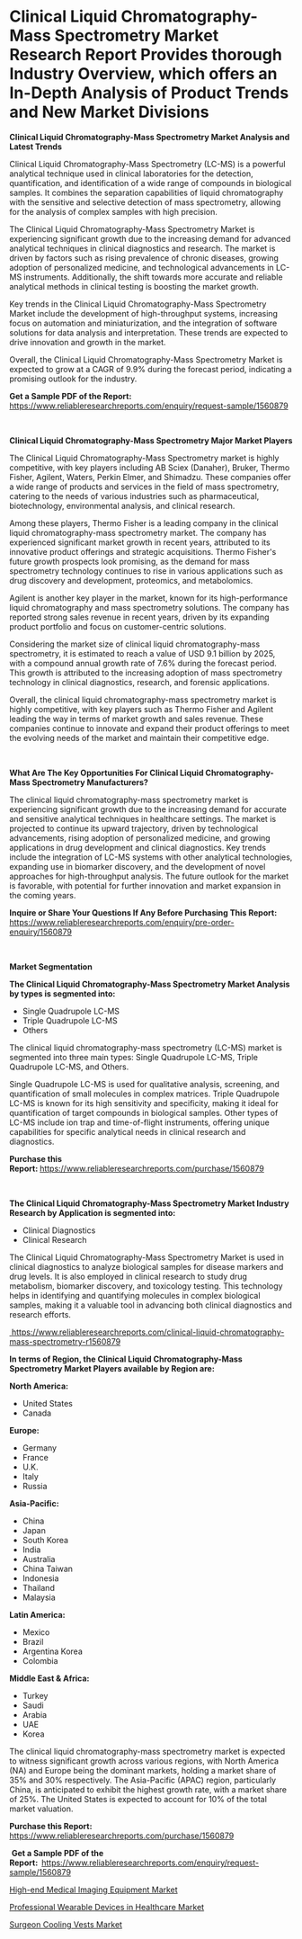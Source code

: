 <p><h1>Clinical Liquid Chromatography-Mass Spectrometry Market Research Report Provides thorough Industry Overview, which offers an In-Depth Analysis of Product Trends and New Market Divisions</h1></p><p><strong>Clinical Liquid Chromatography-Mass Spectrometry Market Analysis and Latest Trends</strong></p>
<p><p>Clinical Liquid Chromatography-Mass Spectrometry (LC-MS) is a powerful analytical technique used in clinical laboratories for the detection, quantification, and identification of a wide range of compounds in biological samples. It combines the separation capabilities of liquid chromatography with the sensitive and selective detection of mass spectrometry, allowing for the analysis of complex samples with high precision.</p><p>The Clinical Liquid Chromatography-Mass Spectrometry Market is experiencing significant growth due to the increasing demand for advanced analytical techniques in clinical diagnostics and research. The market is driven by factors such as rising prevalence of chronic diseases, growing adoption of personalized medicine, and technological advancements in LC-MS instruments. Additionally, the shift towards more accurate and reliable analytical methods in clinical testing is boosting the market growth.</p><p>Key trends in the Clinical Liquid Chromatography-Mass Spectrometry Market include the development of high-throughput systems, increasing focus on automation and miniaturization, and the integration of software solutions for data analysis and interpretation. These trends are expected to drive innovation and growth in the market.</p><p>Overall, the Clinical Liquid Chromatography-Mass Spectrometry Market is expected to grow at a CAGR of 9.9% during the forecast period, indicating a promising outlook for the industry.</p></p>
<p><strong>Get a Sample PDF of the Report:&nbsp;</strong> <a href="https://www.reliableresearchreports.com/enquiry/request-sample/1560879">https://www.reliableresearchreports.com/enquiry/request-sample/1560879</a></p>
<p>&nbsp;</p>
<p><strong>Clinical Liquid Chromatography-Mass Spectrometry Major Market Players</strong></p>
<p><p>The Clinical Liquid Chromatography-Mass Spectrometry market is highly competitive, with key players including AB Sciex (Danaher), Bruker, Thermo Fisher, Agilent, Waters, Perkin Elmer, and Shimadzu. These companies offer a wide range of products and services in the field of mass spectrometry, catering to the needs of various industries such as pharmaceutical, biotechnology, environmental analysis, and clinical research.</p><p>Among these players, Thermo Fisher is a leading company in the clinical liquid chromatography-mass spectrometry market. The company has experienced significant market growth in recent years, attributed to its innovative product offerings and strategic acquisitions. Thermo Fisher's future growth prospects look promising, as the demand for mass spectrometry technology continues to rise in various applications such as drug discovery and development, proteomics, and metabolomics.</p><p>Agilent is another key player in the market, known for its high-performance liquid chromatography and mass spectrometry solutions. The company has reported strong sales revenue in recent years, driven by its expanding product portfolio and focus on customer-centric solutions.</p><p>Considering the market size of clinical liquid chromatography-mass spectrometry, it is estimated to reach a value of USD 9.1 billion by 2025, with a compound annual growth rate of 7.6% during the forecast period. This growth is attributed to the increasing adoption of mass spectrometry technology in clinical diagnostics, research, and forensic applications.</p><p>Overall, the clinical liquid chromatography-mass spectrometry market is highly competitive, with key players such as Thermo Fisher and Agilent leading the way in terms of market growth and sales revenue. These companies continue to innovate and expand their product offerings to meet the evolving needs of the market and maintain their competitive edge.</p></p>
<p>&nbsp;</p>
<p><strong>What Are The Key Opportunities For Clinical Liquid Chromatography-Mass Spectrometry Manufacturers?</strong></p>
<p><p>The clinical liquid chromatography-mass spectrometry market is experiencing significant growth due to the increasing demand for accurate and sensitive analytical techniques in healthcare settings. The market is projected to continue its upward trajectory, driven by technological advancements, rising adoption of personalized medicine, and growing applications in drug development and clinical diagnostics. Key trends include the integration of LC-MS systems with other analytical technologies, expanding use in biomarker discovery, and the development of novel approaches for high-throughput analysis. The future outlook for the market is favorable, with potential for further innovation and market expansion in the coming years.</p></p>
<p><strong>Inquire or Share Your Questions If Any Before Purchasing This Report:</strong> <a href="https://www.reliableresearchreports.com/enquiry/pre-order-enquiry/1560879">https://www.reliableresearchreports.com/enquiry/pre-order-enquiry/1560879</a></p>
<p>&nbsp;</p>
<p><strong>Market Segmentation</strong></p>
<p><strong>The Clinical Liquid Chromatography-Mass Spectrometry Market Analysis by types is segmented into:</strong></p>
<p><ul><li>Single Quadrupole LC-MS</li><li>Triple Quadrupole LC-MS</li><li>Others</li></ul></p>
<p><p>The clinical liquid chromatography-mass spectrometry (LC-MS) market is segmented into three main types: Single Quadrupole LC-MS, Triple Quadrupole LC-MS, and Others. </p><p>Single Quadrupole LC-MS is used for qualitative analysis, screening, and quantification of small molecules in complex matrices. Triple Quadrupole LC-MS is known for its high sensitivity and specificity, making it ideal for quantification of target compounds in biological samples. Other types of LC-MS include ion trap and time-of-flight instruments, offering unique capabilities for specific analytical needs in clinical research and diagnostics.</p></p>
<p><strong>Purchase this Report:&nbsp;</strong><a href="https://www.reliableresearchreports.com/purchase/1560879">https://www.reliableresearchreports.com/purchase/1560879</a></p>
<p>&nbsp;</p>
<p><strong>The Clinical Liquid Chromatography-Mass Spectrometry Market Industry Research by Application is segmented into:</strong></p>
<p><ul><li>Clinical Diagnostics</li><li>Clinical Research</li></ul></p>
<p><p>The Clinical Liquid Chromatography-Mass Spectrometry Market is used in clinical diagnostics to analyze biological samples for disease markers and drug levels. It is also employed in clinical research to study drug metabolism, biomarker discovery, and toxicology testing. This technology helps in identifying and quantifying molecules in complex biological samples, making it a valuable tool in advancing both clinical diagnostics and research efforts.</p></p>
<p><a href="https://www.reliableresearchreports.com/clinical-liquid-chromatography-mass-spectrometry-r1560879">&nbsp;https://www.reliableresearchreports.com/clinical-liquid-chromatography-mass-spectrometry-r1560879</a></p>
<p><strong>In terms of Region, the Clinical Liquid Chromatography-Mass Spectrometry Market Players available by Region are:</strong></p>
<p>
    <p> <strong> North America: </strong>
        <ul>
            <li>United States</li>
            <li>Canada</li>
        </ul>
        </p> 
    <p> <strong> Europe: </strong>
        <ul>
            <li>Germany</li>
            <li>France</li>
            <li>U.K.</li>
            <li>Italy</li>
            <li>Russia</li>
        </ul>
        </p> 
    <p> <strong> Asia-Pacific: </strong>
        <ul>
            <li>China</li>
            <li>Japan</li>
            <li>South Korea</li>
            <li>India</li>
            <li>Australia</li>
            <li>China Taiwan</li>
            <li>Indonesia</li>
            <li>Thailand</li>
            <li>Malaysia</li>
        </ul>
        </p> 
    <p> <strong> Latin America: </strong>
        <ul>
            <li>Mexico</li>
            <li>Brazil</li>
            <li>Argentina Korea</li>
            <li>Colombia</li>
        </ul>
        </p> 
    <p> <strong> Middle East & Africa: </strong>
        <ul>
            <li>Turkey</li>
            <li>Saudi</li>
            <li>Arabia</li>
            <li>UAE</li>
            <li>Korea</li>
        </ul>
    </p>
    </p>
<p><p>The clinical liquid chromatography-mass spectrometry market is expected to witness significant growth across various regions, with North America (NA) and Europe being the dominant markets, holding a market share of 35% and 30% respectively. The Asia-Pacific (APAC) region, particularly China, is anticipated to exhibit the highest growth rate, with a market share of 25%. The United States is expected to account for 10% of the total market valuation.</p></p>
<p><strong>Purchase this Report: </strong><a href="https://www.reliableresearchreports.com/purchase/1560879">https://www.reliableresearchreports.com/purchase/1560879</a></p>
<p>&nbsp;<strong>Get a Sample PDF of the Report:&nbsp;&nbsp;</strong><a href="https://www.reliableresearchreports.com/enquiry/request-sample/1560879">https://www.reliableresearchreports.com/enquiry/request-sample/1560879</a></p>
<p><strong></strong></p>
<p><p><a href="https://github.com/singletonthaxterkelliehr2df/Market-Research-Report-List-2/blob/main/high-end-medical-imaging-equipment-market.md">High-end Medical Imaging Equipment Market</a></p><p><a href="https://github.com/SashaBeier2023/Market-Research-Report-List-1/blob/main/professional-wearable-devices-in-healthcare-market.md">Professional Wearable Devices in Healthcare Market</a></p><p><a href="https://github.com/ashman753/Market-Research-Report-List-1/blob/main/surgeon-cooling-vests-market.md">Surgeon Cooling Vests Market</a></p></p>
